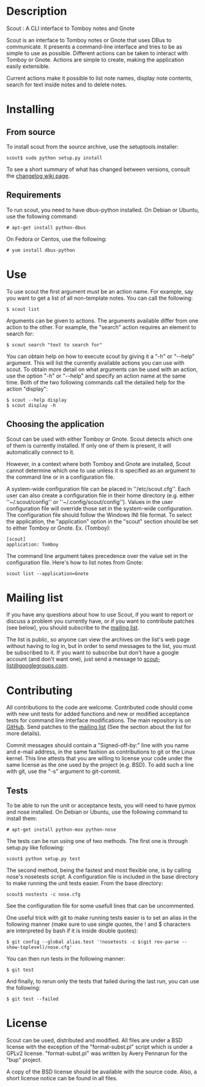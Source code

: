 # Description

Scout : A CLI interface to Tomboy notes and Gnote

Scout is an interface to Tomboy notes or Gnote that uses DBus to
communicate. It presents a command-line interface and
tries to be as simple to use as possible. Different actions
can be taken to interact with Tomboy or Gnote. Actions are simple
to create, making the application easily extensible.

Current actions make it possible to list note names, display note contents,
search for text inside notes and to delete notes.

# Installing

## From source

To install scout from the source archive, use the setuptools installer:

    scout$ sudo python setup.py install

To see a short summary of what has changed between versions, consult the
[changelog wiki page][ChangeLog].

## Requirements

To run scout, you need to have dbus-python installed. On Debian or Ubuntu, use
the following command:

    # apt-get install python-dbus

On Fedora or Centos, use the following:

    # yum install dbus-python

# Use

To use scout the first argument must be an action name. For example, say you
want to get a list of all non-template notes. You can call the following:

    $ scout list

Arguments can be given to actions. The arguments available differ from one
action to the other. For example,
the "search" action requires an element to search for:

    $ scout search "text to search for"

You can obtain help on how to execute scout by giving it a "-h" or "--help"
argument. This will list the currently available actions you can use with
scout. To obtain more detail on what arguments can be used with an action, use
the option "-h" or "--help" and specify an action name at the same time. Both
of the two following commands call the detailed help for the action "display":

    $ scout --help display
    $ scout display -h

## Choosing the application

Scout can be used with either Tomboy or Gnote. Scout detects which one of
them is currently installed. If only one of them is present, it will
automatically connect to it.

However, in a context where both Tomboy and Gnote are installed, Scout cannot
determine which one to use unless it is specified as an argument to the command
line or in a configuration file.

A system-wide configuration file can be placed in ''/etc/scout.cfg''. Each
user can also create a configuration file in their home directory (e.g. either
''~/.scout/config'' or ''~/.config/scout/config''). Values in the user
configuration file will override those set in the system-wide configuration.
The configuration file should follow the Windows INI file format. To select the
application, the "application" option in the "scout" section should be set to
either Tomboy or Gnote. Ex. (Tomboy):

    [scout]
    application: Tomboy

The command line argument takes precedence over the value set in the
configuration file. Here's how to list notes from Gnote:

    scout list --application=Gnote

# Mailing list

If you have any questions about how to use Scout, if you want to report or
discuss a problem you currently have, or if you want to contribute patches (see
below), you should subscribe to the [mailing list].

The list is public, so anyone can view the archives on the list's web page
without having to log in, but in order to send messages to the list, you must
be subscribed to it. If you want to subscribe but don't have a google account
(and don't want one), just send a message to scout-list@googlegroups.com.

# Contributing

All contributions to the code are welcome. Contributed code should come with
new unit tests for added functions and new or modified acceptance tests for
command line interface modifications. The main repository is on [GitHub]. Send
patches to the [mailing list] (See the section about the list for more
details).

Commit messages should contain a "Signed-off-by:" line with you name and e-mail
address, in the same fashion as contributions to git or the Linux kernel. This
line attests that you are willing to license your code under the same license
as the one used by the project (e.g. BSD). To add such a line with git, use the
"-s" argument to git-commit.

## Tests

To be able to run the unit or acceptance tests, you will need to have pymox
and nose installed. On Debian or Ubuntu, use the following command to install
them:

    # apt-get install python-mox python-nose

The tests can be run using one of two methods. The first one is through setup.py
like following:

    scout$ python setup.py test

The second method, being the fastest and most flexible one, is by calling
nose's nosetests script. A configuration file is included in the base directory
to make running the unit tests easier. From the base directory:

    scout$ nostests -c nose.cfg

See the configuration file for some usefull lines that can be uncommented.

One useful trick with git to make running tests easier is to set an alias in
the following manner (make sure to use single quotes, the !  and $ characters
are interpreted by bash if it is inside double quotes):

    $ git config --global alias.test '!nosetests -c $(git rev-parse --show-toplevel)/nose.cfg'

You can then run tests in the following manner:

    $ git test

And finally, to rerun only the tests that failed during the last run, you can
use the following:

    $ git test --failed

# License

Scout can be used, distributed and modified. All files are under a BSD license
with the exception of the "format-subst.pl" script which is under a GPLv2
license.  "format-subst.pl" was written by Avery Pennarun for the "bup"
project.

A copy of the BSD license should be available with the source code. Also, a
short license notice can be found in all files.

[Github]: http://github.com/lelutin/scout
[mailing list]: http://groups.google.com/group/scout-list
[ChangeLog]:http://wiki.github.com/lelutin/scout/changelog

